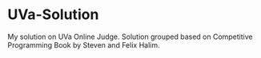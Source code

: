 UVa-Solution
============

My solution on UVa Online Judge. Solution grouped based on Competitive Programming Book by Steven and Felix Halim.
